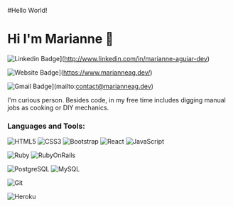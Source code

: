 #Hello World!

# Hi I'm Marianne 👋
![Linkedin Badge](https://img.shields.io/badge/-Marianne-blue?style=flat&logo=Linkedin&logoColor=white&link=http://www.linkedin.com/in/marianne-aguiar-dev)](http://www.linkedin.com/in/marianne-aguiar-dev)

![Website Badge](https://img.shields.io/badge/-marianneag.dev-47CCCC?style=flat&logo=Google-Chrome&logoColor=white&link=https://www.marianneag.dev/)](https://www.marianneag.dev/)

![Gmail Badge](https://img.shields.io/badge/-Marianne-c14438?style=flat&logo=Gmail&logoColor=white&link=mailto:contact@marianneag.dev)](mailto:contact@marianneag.dev)

I'm curious person. Besides code, in my free time includes digging manual jobs as cooking or DIY mechanics. 

### Languages and Tools:

![HTML5](https://img.shields.io/badge/-HTML5-E34F26?style=flat-square&logo=html5&logoColor=white)
![CSS3](https://img.shields.io/badge/-CSS3-1572B6?style=flat-square&logo=css3)
![Bootstrap](https://img.shields.io/badge/-Bootstrap-563D7C?style=flat-square&logo=bootstrap)
![React](https://img.shields.io/badge/-React-black?style=flat-square&logo=react)
![JavaScript](https://img.shields.io/badge/-JavaScript-black?style=flat-square&logo=javascript)

![Ruby](https://img.shields.io/badge/ruby-ruby-red)
![RubyOnRails](https://img.shields.io/badge/Rails-rails-red)

![PostgreSQL](https://img.shields.io/badge/-PostgreSQL-336791?style=flat-square&logo=postgresql)
![MySQL](https://img.shields.io/badge/-MySQL-black?style=flat-square&logo=mysql)

![Git](https://img.shields.io/badge/-Git-black?style=flat-square&logo=git)

![Heroku](https://img.shields.io/badge/-Heroku-430098?style=flat-square&logo=heroku)
